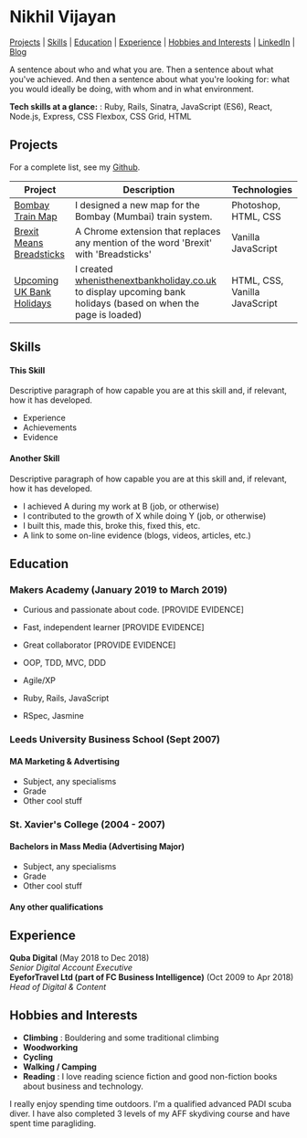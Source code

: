 # Nikhil Vijayan

[Projects](#projects) | [Skills](#skills) | [Education](#education) | [Experience](#experience) | [Hobbies and Interests](#hobbies-and-interests) | [LinkedIn](https://www.linkedin.com/in/nikhilvijayan/) | [Blog](https://medium.com/@nkhilv/)

A sentence about who and what you are. Then a sentence about what you've achieved. And then a sentence about what you're looking for: what you would ideally be doing, with whom and in what environment.

**Tech skills at a glance:** : Ruby, Rails, Sinatra, JavaScript (ES6), React, Node.js, Express, CSS Flexbox, CSS Grid, HTML

## Projects

For a complete list, see my [Github](https://github.com/nkhil/).

| Project   | Description | Technologies |
|---        |---         |---           |
|[Bombay Train Map](http://bombaytra.in/) | I designed a new map for the Bombay (Mumbai) train system. | Photoshop, HTML, CSS |
|[Brexit Means Breadsticks](https://github.com/nkhil/Brexit_means_Breadsticks) | A Chrome extension that replaces any mention of the word 'Brexit' with 'Breadsticks' | Vanilla JavaScript |
|[Upcoming UK Bank Holidays](https://github.com/nkhil/UK-bank-holidays-using-fetch-API) | I created [whenisthenextbankholiday.co.uk](http://www.whenisthenextbankholiday.co.uk) to display upcoming bank holidays (based on when the page is loaded) | HTML, CSS, Vanilla JavaScript |

## Skills

#### This Skill

Descriptive paragraph of how capable you are at this skill and, if relevant, how it has developed.

- Experience
- Achievements
- Evidence

#### Another Skill

Descriptive paragraph of how capable you are at this skill and, if relevant, how it has developed.

- I achieved A during my work at B (job, or otherwise)
- I contributed to the growth of X while doing Y (job, or otherwise)
- I built this, made this, broke this, fixed this, etc.
- A link to some on-line evidence (blogs, videos, articles, etc.)

## Education

### Makers Academy (January 2019 to March 2019)

- Curious and passionate about code. [PROVIDE EVIDENCE]
- Fast, independent learner [PROVIDE EVIDENCE]
- Great collaborator [PROVIDE EVIDENCE]

- OOP, TDD, MVC, DDD
- Agile/XP
- Ruby, Rails, JavaScript
- RSpec, Jasmine

### Leeds University Business School (Sept 2007)
#### MA Marketing & Advertising

- Subject, any specialisms
- Grade
- Other cool stuff

### St. Xavier's College (2004 - 2007)
#### Bachelors in Mass Media (Advertising Major)

- Subject, any specialisms
- Grade
- Other cool stuff

#### Any other qualifications

## Experience

**Quba Digital** (May 2018 to Dec 2018)    
*Senior Digital Account Executive*  
**EyeforTravel Ltd (part of FC Business Intelligence)** (Oct 2009 to Apr 2018)   
*Head of Digital & Content*  

## Hobbies and Interests

- **Climbing** : Bouldering and some traditional climbing
- **Woodworking**
- **Cycling**
- **Walking / Camping**
- **Reading** : I love reading science fiction and good non-fiction books about business and technology.

I really enjoy spending time outdoors. I'm a qualified advanced PADI scuba diver. I have also completed 3 levels of my AFF skydiving course and have spent time paragliding.